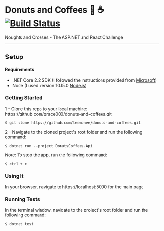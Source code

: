 # Donuts and Coffees  🍩 ☕️ [![Build Status](https://travis-ci.com/grace000/donuts-and-coffees.svg?token=KfDkRwssbgwSJEE6UxxP&branch=master)](https://github.com/grace000/donuts-and-coffees)

Noughts and Crosses - The ASP.NET and React Challenge 

-----

## Setup

#### Requirements
- .NET Core 2.2 SDK (I followed the instructions provided from [Microsoft](https://dotnet.microsoft.com/download))
- Node (I used version 10.15.0 [Node.js](https://nodejs.org/en/download/))

### Getting Started
1 - Clone this repo to your local machine: https://github.com/grace000/donuts-and-coffees.git
```
$ git clone https://github.com/teemonee/donuts-and-coffees.git

```
2 - Navigate to the cloned project's root folder and run the following command:
 
```
$ dotnet run --project DonutsCoffees.Api 
```

Note: To stop the app, run the following command:
 
```
$ ctrl + c
```
 
### Using It
 
In your browser, navigate to https://localhost:5000 for the main page 
 
 
### Running Tests
In the terminal window, navigate to the project's root folder and run the following command:
```
$ dotnet test
```
 
